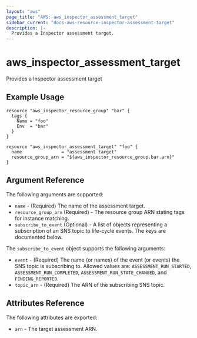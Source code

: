 ```yaml
---
layout: "aws"
page_title: "AWS: aws_inspector_assessment_target"
sidebar_current: "docs-aws-resource-inspector-assessment-target"
description: |-
  Provides a Inspector assessment target.
---
```


# aws\_inspector\_assessment\_target

Provides a Inspector assessment target

## Example Usage

```
resource "aws_inspector_resource_group" "bar" {
  tags {
    Name = "foo"
    Env  = "bar"
  }
}

resource "aws_inspector_assessment_target" "foo" {
  name               = "assessment target"
  resource_group_arn = "${aws_inspector_resource_group.bar.arn}"
}
```

## Argument Reference

The following arguments are supported:

* `name` - (Required) The name of the assessment target.
* `resource_group_arn` (Required) - The resource group ARN stating tags for instance matching.
* `subscribe_to_event` (Optional) - A list of objects representing a subscription of an SNS topic to life-cycle events. The keys are documented below.

The `subscribe_to_event` object supports the following arguments:
* `event` - (Required) The name (or names) of the event (or events) the SNS topic is subscribing to. Allowed values are: `ASSESSMENT_RUN_STARTED`, `ASSESSMENT_RUN_COMPLETED`, `ASSESSMENT_RUN_STATE_CHANGED`, and `FINDING_REPORTED`.
* `topic_arn` - (Required) The ARN of the subscribing SNS topic.

## Attributes Reference

The following attributes are exported:

* `arn` - The target assessment ARN.
